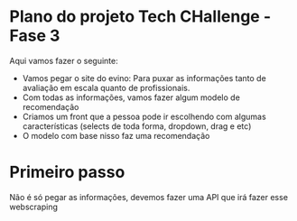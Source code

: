 # Plano do projeto Tech CHallenge - Fase 3

Aqui vamos fazer o seguinte:

* Vamos pegar o site do evino: Para puxar as informações tanto de avaliação em escala quanto de profissionais.
* Com todas as informações, vamos fazer algum modelo de recomendação
* Criamos um front que a pessoa pode ir escolhendo com algumas características (selects de toda forma, dropdown, drag e etc)
* O modelo com base nisso faz uma recomendação

# Primeiro passo

Não é só pegar as informações, devemos fazer uma API que irá fazer esse webscraping
